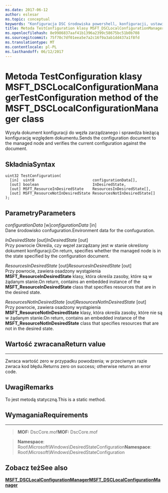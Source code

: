 ```yaml
---
ms.date: 2017-06-12
author: eslesar
ms.topic: conceptual
keywords: "Konfiguracja DSC środowiska powershell, konfiguracji, ustawienia"
title: Metoda TestConfiguration klasy MSFT_DSCLocalConfigurationManager
ms.openlocfilehash: 8e9986837aaf41b1396a2399c58675bc51b0b708
ms.sourcegitcommit: 75f70c7df01eea5e7a2c16f9a3ab1dd437a1f8fd
ms.translationtype: MT
ms.contentlocale: pl-PL
ms.lasthandoff: 06/12/2017
---
```

# <a name="testconfiguration-method-of-the-msftdsclocalconfigurationmanager-class"></a><span data-ttu-id="0ae38-103">Metoda TestConfiguration klasy MSFT_DSCLocalConfigurationManager</span><span class="sxs-lookup"><span data-stu-id="0ae38-103">TestConfiguration method of the MSFT_DSCLocalConfigurationManager class</span></span>

<span data-ttu-id="0ae38-104">Wysyła dokument konfiguracji do węzła zarządzanego i sprawdza bieżącą konfigurację względem dokumentu.</span><span class="sxs-lookup"><span data-stu-id="0ae38-104">Sends the configuration document to the managed node and verifies the current configuration against the document.</span></span>

<a name="syntax"></a><span data-ttu-id="0ae38-105">Składnia</span><span class="sxs-lookup"><span data-stu-id="0ae38-105">Syntax</span></span>
------

```mof
uint32 TestConfiguration(
  [in]  uint8                          configurationData[],
  [out] boolean                        InDesiredState,
  [out] MSFT_ResourceInDesiredState    ResourcesInDesiredState[],
  [out] MSFT_ResourceNotInDesiredState ResourcesNotInDesiredState[]
);
```

<a name="parameters"></a><span data-ttu-id="0ae38-106">Parametry</span><span class="sxs-lookup"><span data-stu-id="0ae38-106">Parameters</span></span>
----------

<span data-ttu-id="0ae38-107">*configurationData* \[w\]</span><span class="sxs-lookup"><span data-stu-id="0ae38-107">*configurationData* \[in\]</span></span>  
<span data-ttu-id="0ae38-108">Dane środowisko confuguration.</span><span class="sxs-lookup"><span data-stu-id="0ae38-108">Environment data for the confuguration.</span></span>

<span data-ttu-id="0ae38-109">*InDesiredState* \[out\]</span><span class="sxs-lookup"><span data-stu-id="0ae38-109">*InDesiredState* \[out\]</span></span>  
<span data-ttu-id="0ae38-110">Przy powrocie Określa, czy węzeł zarządzany jest w stanie określony dokument konfiguracji.</span><span class="sxs-lookup"><span data-stu-id="0ae38-110">On return, specifies whether the managed node is in the state specified by the configuration document.</span></span>

<span data-ttu-id="0ae38-111">*ResourcesInDesiredState* \[out\]</span><span class="sxs-lookup"><span data-stu-id="0ae38-111">*ResourcesInDesiredState* \[out\]</span></span>  
<span data-ttu-id="0ae38-112">Przy powrocie, zawiera osadzony wystąpienia **MSFT_ResourceInDesiredState** klasy, która określa zasoby, które są w żądanym stanie.</span><span class="sxs-lookup"><span data-stu-id="0ae38-112">On return, contains an embedded instance of the **MSFT_ResourceInDesiredState** class that specifies resources that are in the desired state.</span></span>

<span data-ttu-id="0ae38-113">*ResourcesNotInDesiredState* \[out\]</span><span class="sxs-lookup"><span data-stu-id="0ae38-113">*ResourcesNotInDesiredState* \[out\]</span></span>  
<span data-ttu-id="0ae38-114">Przy powrocie, zawiera osadzony wystąpienia **MSFT_ResourceNotInDesiredState** klasy, która określa zasoby, które nie są w żądanym stanie.</span><span class="sxs-lookup"><span data-stu-id="0ae38-114">On return, contains an embedded instance of the **MSFT_ResourceNotInDesiredState** class that specifies resources that are not in the desired state.</span></span>

## <a name="return-value"></a><span data-ttu-id="0ae38-115">Wartość zwracana</span><span class="sxs-lookup"><span data-stu-id="0ae38-115">Return value</span></span>
------------

<span data-ttu-id="0ae38-116">Zwraca wartość zero w przypadku powodzenia; w przeciwnym razie zwraca kod błędu.</span><span class="sxs-lookup"><span data-stu-id="0ae38-116">Returns zero on success; otherwise returns an error code.</span></span>

## <a name="remarks"></a><span data-ttu-id="0ae38-117">Uwagi</span><span class="sxs-lookup"><span data-stu-id="0ae38-117">Remarks</span></span>

<span data-ttu-id="0ae38-118">To jest metodą statyczną.</span><span class="sxs-lookup"><span data-stu-id="0ae38-118">This is a static method.</span></span>

## <a name="requirements"></a><span data-ttu-id="0ae38-119">Wymagania</span><span class="sxs-lookup"><span data-stu-id="0ae38-119">Requirements</span></span>
------------
><span data-ttu-id="0ae38-120">**MOF:** DscCore.mof</span><span class="sxs-lookup"><span data-stu-id="0ae38-120">**MOF:** DscCore.mof</span></span>

><span data-ttu-id="0ae38-121">**Namespace**: Root\Microsoft\Windows\DesiredStateConfiguration</span><span class="sxs-lookup"><span data-stu-id="0ae38-121">**Namespace**: Root\Microsoft\Windows\DesiredStateConfiguration</span></span>


## <a name="see-also"></a><span data-ttu-id="0ae38-122">Zobacz też</span><span class="sxs-lookup"><span data-stu-id="0ae38-122">See also</span></span>


[<span data-ttu-id="0ae38-123">**MSFT_DSCLocalConfigurationManager**</span><span class="sxs-lookup"><span data-stu-id="0ae38-123">**MSFT_DSCLocalConfigurationManager**</span></span>](msft-dsclocalconfigurationmanager.md)


 

 



